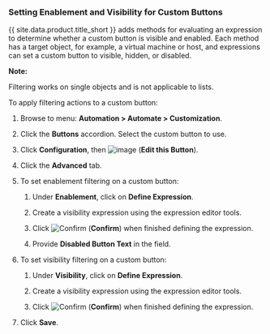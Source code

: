 ### Setting Enablement and Visibility for Custom Buttons

{{ site.data.product.title_short }} adds methods for evaluating an expression to determine whether a custom button is visible and enabled. Each method has a target
object, for example, a virtual machine or host, and expressions can set a custom button to visible, hidden, or disabled.

**Note:**

Filtering works on single objects and is not applicable to lists.

To apply filtering actions to a custom button:

1.  Browse to menu: **Automation > Automate > Customization**.

2.  Click the **Buttons** accordion. Select the custom button to use.

3.  Click **Configuration**, then
    ![image](../images/1851.png) (**Edit this Button**).

4.  Click the **Advanced** tab.

5.  To set enablement filtering on a custom button:

    1.  Under **Enablement**, click on **Define Expression**.

    2.  Create a visibility expression using the expression editor
        tools.

    3.  Click ![Confirm](../images/1863.png) (**Confirm**) when finished
        defining the expression.

    4.  Provide **Disabled Button Text** in the field.

6.  To set visibility filtering on a custom button:

    1.  Under **Visibility**, click on **Define Expression**.

    2.  Create a visibility expression using the expression editor
        tools.

    3.  Click ![Confirm](../images/1863.png) (**Confirm**) when finished
        defining the expression.

7.  Click **Save**.
